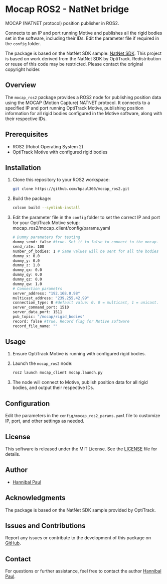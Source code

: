 # Mocap ROS2 - NatNet bridge

MOCAP (NATNET protocol) position publisher in ROS2.

Connects to an IP and port running Motive and publishes all the rigid bodies set in the software, including their IDs. Edit the parameter file if required in the `config` folder.

The package is based on the NatNet SDK sample: [NatNet SDK](https://optitrack.com/support/downloads/developer-tools.html#natnet-sdk).
This project is based on work derived from the NatNet SDK by OptiTrack. Redistribution or reuse of this code may be restricted. Please contact the original copyright holder.


## Overview

The `mocap_ros2` package provides a ROS2 node for publishing position data using the MOCAP (Motion Capture) NATNET protocol. It connects to a specified IP and port running OptiTrack Motive, publishing position information for all rigid bodies configured in the Motive software, along with their respective IDs.

## Prerequisites

- ROS2 (Robot Operating System 2)
- OptiTrack Motive with configured rigid bodies

## Installation

1. Clone this repository to your ROS2 workspace:

    ```bash
    git clone https://github.com/hpaul360/mocap_ros2.git
    ```

2. Build the package:

    ```bash
    colcon build --symlink-install
    ```

3. Edit the parameter file in the `config` folder to set the correct IP and port for your OptiTrack Motive setup: mocap_ros2/mocap_client/config/params.yaml
   ```bash
   # Dummy parameters for testing
   dummy_send: false #true. Set it to false to connect to the mocap.
   send_rate: 100
   number_of_bodies: 1 # Same values will be sent for all the bodies
   dummy_x: 0.0
   dummy_y: 0.0
   dummy_z: 1.0
   dummy_qx: 0.0
   dummy_qy: 0.0
   dummy_qz: 0.0
   dummy_qw: 1.0
   # Connection parametrs
   server_address: "192.168.0.98"
   multicast_address: "239.255.42.99"
   connection_type: 0 #default value: 0. 0 = multicast, 1 = unicast.
   server_command_port: 1510
   server_data_port: 1511
   pub_topic: "/mocap/rigid_bodies"
   record: false #true. Record flag for Motive software 
   record_file_name: ""
   ```

## Usage

1. Ensure OptiTrack Motive is running with configured rigid bodies.
2. Launch the `mocap_ros2` node:

    ```bash
    ros2 launch mocap_client mocap.launch.py
    ```

3. The node will connect to Motive, publish position data for all rigid bodies, and output their respective IDs.

## Configuration

Edit the parameters in the `config/mocap_ros2_params.yaml` file to customize IP, port, and other settings as needed.

## License

This software is released under the MIT License. See the [LICENSE](LICENSE) file for details.

## Author
- [Hannibal Paul](https://github.com/hpaul360)
  
## Acknowledgments

The package is based on the NatNet SDK sample provided by OptiTrack.

## Issues and Contributions

Report any issues or contribute to the development of this package on [GitHub](https://github.com/hpaul360/mocap_ros2).

## Contact

For questions or further assistance, feel free to contact the author [Hannibal Paul](https://hannibalpaul.com/).
